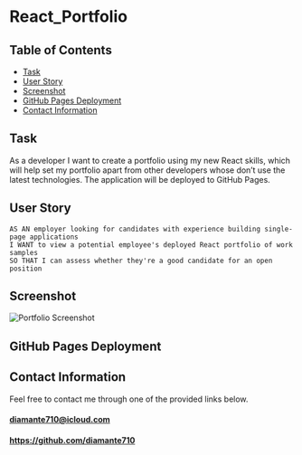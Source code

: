 # React_Portfolio

## Table of Contents

* [Task](#Task)
* [User Story](#User-Story)
* [Screenshot](#Screenshot)
* [GitHub Pages Deployment](#GitHub-Pages-Deployment)
* [Contact Information](#Contact-Information)

## <a name="Task"></a>Task

As a developer I want to create a portfolio using my new React skills, which will help set my portfolio apart from other developers whose don’t use the latest technologies. The application will be deployed to GitHub Pages.

## <a name="User Story"></a>User Story

```
AS AN employer looking for candidates with experience building single-page applications
I WANT to view a potential employee's deployed React portfolio of work samples
SO THAT I can assess whether they're a good candidate for an open position
```

## <a name="Screenshot"></a>Screenshot

![Portfolio Screenshot](https://github.com/Diamante710/React_Portfolio/assets/120080703/f6052158-d3d1-4768-a58c-b8034c257c01)

## <a name="GitHub Pages Deployment"></a>GitHub Pages Deployment



## <a name="Contact Information"></a>Contact Information

Feel free to contact me through one of the provided links below.
#### diamante710@icloud.com
#### https://github.com/diamante710